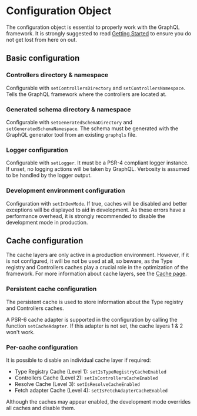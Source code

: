 # Configuration Object

The configuration object is essential to properly work with the GraphQL framework. It is strongly suggested to read [Getting Started](getting-started.md) to ensure you do not get lost from here on out.

## Basic configuration

### Controllers directory & namespace

Configurable with `setControllersDirectory` and `setControllersNamespace`. Tells the GraphQL framework where the controllers are located at.

### Generated schema directory & namespace

Configurable with `setGeneratedSchemaDirectory` and `setGeneratedSchemaNamespace`. The schema must be generated with the GraphQL generator tool from an existing `graphqls` file.

### Logger configuration

Configurable with `setLogger`. It must be a PSR-4 compliant logger instance. If unset, no logging actions will be taken by GraphQL. Verbosity is assumed to be handled by the logger output.

### Development environment configuration

Configuration with `setInDevMode`. If true, caches will be disabled and better exceptions will be displayed to aid in development. As these errors have a performance overhead, it is strongly recommended to disable the development mode in production.

## Cache configuration

The cache layers are only active in a production environment. However, if it is not configured, it will be not be used at all, so beware, as the Type registry and Controllers caches play a crucial role in the optimization of the framework. For more information about cache layers, see the [Cache page](cache.md).

### Persistent cache configuration

The persistent cache is used to store information about the Type registry and Controllers caches.

A PSR-6 cache adapter is supported in the configuration by calling the function `setCacheAdapter`. If this adapter is not set, the cache layers 1 & 2 won't work.

### Per-cache configuration

It is possible to disable an individual cache layer if required:
- Type Registry Cache (Level 1): `setIsTypeRegistryCacheEnabled`
- Controllers Cache (Level 2): `setIsControllersCacheEnabled`
- Resolve Cache (Level 3): `setIsResolveCacheEnabled`
- Fetch adapter Cache (Level 4): `setIsFetchAdapterCacheEnabled`

Although the caches may appear enabled, the development mode overrides all caches and disable them.




